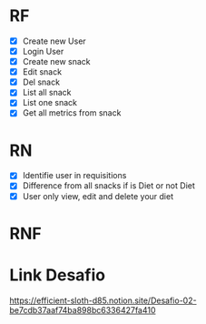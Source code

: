 # RF

- [x] Create new User
- [x] Login User
- [x] Create new snack
- [x] Edit snack
- [x] Del snack
- [x] List all snack
- [x] List one snack
- [x] Get all metrics from snack

# RN

- [x] Identifie user in requisitions
- [x] Difference from all snacks if is Diet or not Diet
- [x] User only view, edit and delete your diet

# RNF


# Link Desafio

https://efficient-sloth-d85.notion.site/Desafio-02-be7cdb37aaf74ba898bc6336427fa410